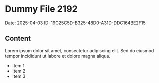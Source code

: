 # Dummy File 2192

Date: 2025-04-03
ID: 19C25C5D-B325-48D0-A31D-DDC164BE2F15

## Content

Lorem ipsum dolor sit amet, consectetur adipiscing elit.
Sed do eiusmod tempor incididunt ut labore et dolore magna aliqua.

* Item 1
* Item 2
* Item 3

